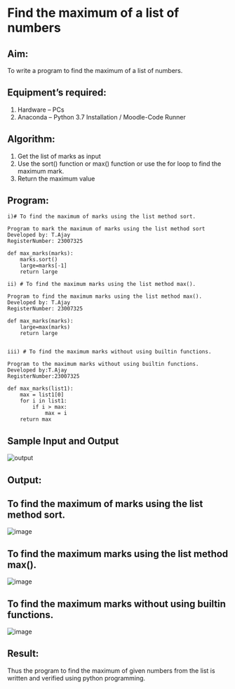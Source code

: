 # Find the maximum of a list of numbers
## Aim:
To write a program to find the maximum of a list of numbers.
## Equipment’s required:
1.	Hardware – PCs
2.	Anaconda – Python 3.7 Installation / Moodle-Code Runner
## Algorithm:
1.	Get the list of marks as input
2.	Use the sort() function or max() function or use the for loop to find the maximum mark.
3.	Return the maximum value
## Program:
```
i)# To find the maximum of marks using the list method sort.
 
Program to mark the maximum of marks using the list method sort
Developed by: T.Ajay
RegisterNumber: 23007325

def max_marks(marks):
    marks.sort()
    large=marks[-1]
    return large
```

```
ii)	# To find the maximum marks using the list method max().

Program to find the maximum marks using the list method max().
Developed by: T.Ajay
RegisterNumber: 23007325

def max_marks(marks):
    large=max(marks)
    return large
    
```



```
iii) # To find the maximum marks without using builtin functions.

Program to the maximum marks without using builtin functions.
Developed by:T.Ajay
RegisterNumber:23007325

def max_marks(list1):
    max = list1[0]
    for i in list1:
        if i > max:
            max = i
    return max
```


## Sample Input and Output
![output](./img/max_marks1.jpg) 

## Output:
## To find the maximum of marks using the list method sort.
![image](https://github.com/Ajayreddy-2006/FindMaximum/assets/145742508/b8c127a2-5056-4d2f-b45d-d64d551a57bb)

## To find the maximum marks using the list method max().
![image](https://github.com/Ajayreddy-2006/FindMaximum/assets/145742508/ef19faa1-8543-47aa-8873-533992b82d15)

## To find the maximum marks without using builtin functions.
![image](https://github.com/Ajayreddy-2006/FindMaximum/assets/145742508/c829ba07-5e0f-417b-b050-f58ad2c3c7bb)

## Result:
Thus the program to find the maximum of given numbers from the list is written and verified using python programming.
